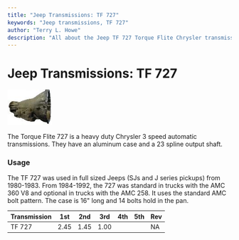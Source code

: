 ```yaml
---
title: "Jeep Transmissions: TF 727"
keywords: "Jeep transmissions, TF 727"
author: "Terry L. Howe"
description: "All about the Jeep TF 727 Torque Flite Chrysler transmission."
---
```

# Jeep Transmissions: TF 727

[![727 side](/images/transmission/factory/727ca000_.jpg)](/images/transmission/factory/727ca000.jpg)   

The Torque Flite 727 is a heavy duty Chrysler 3 speed automatic transmissions. They have an aluminum case and a 23 spline output shaft.

### Usage

The TF 727 was used in full sized Jeeps (SJs and J series pickups) from 1980-1983. From 1984-1992, the 727 was standard in trucks with the AMC 360 V8 and optional in trucks with the AMC 258. It uses the standard AMC bolt pattern. The case is 16" long and 14 bolts hold in the pan. 

Transmission | 1st | 2nd | 3rd | 4th | 5th | Rev   
---|---|---|---|---|---|---  
TF 727 | 2.45 | 1.45 | 1.00 |  |  | NA